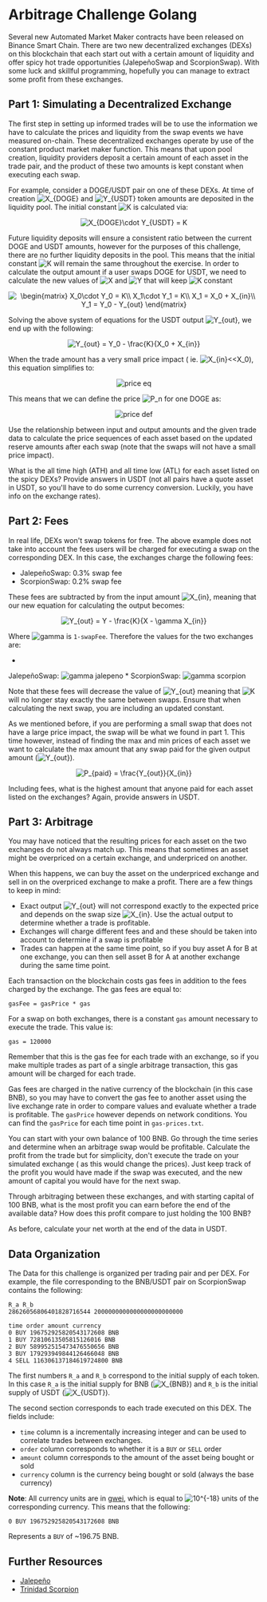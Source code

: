 # Arbitrage Challenge Golang

Several new Automated Market Maker contracts have been released on Binance Smart Chain. There are two new decentralized
exchanges (DEXs) on this blockchain that each start out with a certain amount of liquidity and offer spicy hot trade
opportunities (JalepeñoSwap and ScorpionSwap). With some luck and skillful programming, hopefully you can manage to
extract some profit from these exchanges.

## Part 1: Simulating a Decentralized Exchange

The first step in setting up informed trades will be to use the information we have to calculate the prices and
liquidity from the swap events we have measured on-chain. These decentralized exchanges operate by use of the constant
product market maker function. This means that upon pool creation, liquidity providers deposit a certain amount of each
asset in the trade pair, and the product of these two amounts is kept constant when executing each swap.

For example, consider a DOGE/USDT pair on one of these DEXs. At time of
creation <img src="https://latex.codecogs.com/gif.latex?\inline&space;X_{DOGE}" title="X_{DOGE}" />
and <img src="https://latex.codecogs.com/gif.latex?\inline&space;Y_{USDT}" title="Y_{USDT}" /> token amounts are
deposited in the liquidity pool. The initial
constant <img src="https://latex.codecogs.com/gif.latex?\inline&space;K" title="K" /> is calculated via:

<p align="center">
<img src="https://latex.codecogs.com/gif.latex?X_{DOGE}\cdot&space;Y_{USDT}&space;=&space;K" title="X_{DOGE}\cdot Y_{USDT} = K" />
</p>

Future liquidity deposits will ensure a consistent ratio between the current DOGE and USDT amounts, however for the
purposes of this challenge, there are no further liquidity deposits in the pool. This means that the initial
constant <img src="https://latex.codecogs.com/gif.latex?\inline&space;K" title="K" /> will remain the same throughout
the exercise. In order to calculate the output amount if a user swaps DOGE for USDT, we need to calculate the new values
of  <img src="https://latex.codecogs.com/gif.latex?\inline&space;X" title="X" />
and <img src="https://latex.codecogs.com/gif.latex?\inline&space;Y" title="Y" /> that will
keep <img src="https://latex.codecogs.com/gif.latex?\inline&space;K" title="K" /> constant

<p align="center">
<img src="https://latex.codecogs.com/gif.latex?\begin{matrix}&space;X_0\cdot&space;Y_0&space;=&space;K\\&space;X_1\cdot&space;Y_1&space;=&space;K\\&space;X_1&space;=&space;X_0&space;&plus;&space;X_{in}\\&space;Y_1&space;=&space;Y_0&space;-&space;Y_{out}&space;\end{matrix}" title="\begin{matrix} X_0\cdot Y_0 = K\\ X_1\cdot Y_1 = K\\ X_1 = X_0 + X_{in}\\ Y_1 = Y_0 - Y_{out} \end{matrix}" />
</p>
Solving the above system of equations for the USDT output <img src="https://latex.codecogs.com/gif.latex?\inline&space;Y_{out}" title="Y_{out}" />, we end up with the following:

<p align="center">
<img src="https://latex.codecogs.com/gif.latex?Y_{out}&space;=&space;Y_0&space;-&space;\frac{K}{X_0&space;&plus;&space;X_{in}}" title="Y_{out} = Y_0 - \frac{K}{X_0 + X_{in}}" />
</p>

When the trade amount has a very small price impact (
ie. <img src="https://latex.codecogs.com/gif.latex?\inline&space;X_{in}<<X_0" title="X_{in}<<X_0" />), this equation
simplifies to:

<p align="center">
<img src="https://latex.codecogs.com/gif.latex?Y_{out}&space;=&space;\frac{Y_0}{X_0}Y_{in}" title="price eq" />
</p>

This means that we can define the price <img src="https://latex.codecogs.com/gif.latex?\inline&space;P_n" title="P_n" />
for one DOGE as:

<p align="center">
<img src="https://latex.codecogs.com/gif.latex?P_n&space;=&space;\frac{Y_n}{X_n}" title="price def" />
</p>

Use the relationship between input and output amounts and the given trade data to calculate the price sequences of each
asset based on the updated reserve amounts after each swap (note that the swaps will not have a small price impact).

What is the all time high (ATH) and all time low (ATL) for each asset listed on the spicy DEXs? Provide answers in
USDT (not all pairs have a quote asset in USDT, so you'll have to do some currency conversion. Luckily, you have info on
the exchange rates).

## Part 2: Fees

In real life, DEXs won't swap tokens for free. The above example does not take into account the fees users will be
charged for executing a swap on the corresponding DEX. In this case, the exchanges charge the following fees:

* JalepeñoSwap: 0.3% swap fee
* ScorpionSwap: 0.2% swap fee

These fees are subtracted by from the input
amount <img src="https://latex.codecogs.com/gif.latex?\inline&space;X_{in}" title="X_{in}" />, meaning that our new
equation for calculating the output becomes:

<p align="center">
<img src="https://latex.codecogs.com/gif.latex?Y_{out}&space;=&space;Y&space;-&space;\frac{K}{X&space;-&space;\gamma&space;X_{in}}" title="Y_{out} = Y - \frac{K}{X - \gamma X_{in}}" />
</p>

Where <img src="https://latex.codecogs.com/gif.latex?\inline&space;\gamma" title="gamma" /> is `1-swapFee`. Therefore
the values for the two exchanges are:

*
JalepeñoSwap: <img src="https://latex.codecogs.com/gif.latex?\inline&space;\gamma&space;=&space;0.997" title="gamma jalepeno" />
*
ScorpionSwap: <img src="https://latex.codecogs.com/gif.latex?\inline&space;\gamma&space;=&space;0.998" title="gamma scorpion" />

Note that these fees will decrease the value
of <img src="https://latex.codecogs.com/gif.latex?\inline&space;Y_{out}" title="Y_{out}" />  meaning
that <img src="https://latex.codecogs.com/gif.latex?\inline&space;K" title="K" /> will no longer stay exactly the same
between swaps. Ensure that when calculating the next swap, you are including an updated constant.

As we mentioned before, if you are performing a small swap that does not have a large price impact, the swap will be
what we found in part 1. This time however, instead of finding the max and min prices of each asset we want to calculate
the max amount that any swap paid for the given output
amount (<img src="https://latex.codecogs.com/gif.latex?\inline&space;Y_{out}" title="Y_{out}" />).

<p align="center">
<img src="https://latex.codecogs.com/gif.latex?P_{paid}&space;=&space;\frac{Y_{out}}{X_{in}}" title="P_{paid} = \frac{Y_{out}}{X_{in}}" />
</p>

Including fees, what is the highest amount that anyone paid for each asset listed on the exchanges? Again, provide
answers in USDT.

## Part 3: Arbitrage

You may have noticed that the resulting prices for each asset on the two exchanges do not always match up. This means
that sometimes an asset might be overpriced on a certain exchange, and underpriced on another.

When this happens, we can buy the asset on the underpriced exchange and sell in on the overpriced exchange to make a
profit. There are a few things to keep in mind:

* Exact output <img src="https://latex.codecogs.com/gif.latex?\inline&space;Y_{out}" title="Y_{out}" /> will not
  correspond exactly to the expected price and depends on the swap
  size <img src="https://latex.codecogs.com/gif.latex?\inline&space;X_{in}" title="X_{in}" />. Use the actual output to
  determine whether a trade is profitable.
* Exchanges will charge different fees and and these should be taken into account to determine if a swap is profitable
* Trades can happen at the same time point, so if you buy asset A for B at one exchange, you can then sell asset B for A
  at another exchange during the same time point.

Each transaction on the blockchain costs gas fees in addition to the fees charged by the exchange. The gas fees are
equal to:

```
gasFee = gasPrice * gas
```

For a swap on both exchanges, there is a constant `gas` amount necessary to execute the trade. This value is:

```
gas = 120000
```

Remember that this is the gas fee for each trade with an exchange, so if you make multiple trades as part of a single
arbitrage transaction, this gas amount will be charged for each trade.

Gas fees are charged in the native currency of the blockchain (in this case BNB), so you may have to convert the gas fee
to another asset using the live exchange rate in order to compare values and evaluate whether a trade is profitable.
The `gasPrice` however depends on network conditions. You can find the `gasPrice` for each time point
in `gas-prices.txt`.

You can start with your own balance of 100 BNB. Go through the time series and determine when an arbitrage swap would be
profitable. Calculate the profit from the trade but for simplicity, don't execute the trade on your simulated exchange (
as this would change the prices). Just keep track of the profit you would have made if the swap was executed, and the
new amount of capital you would have for the next swap.

Through arbitraging between these exchanges, and with starting capital of 100 BNB, what is the most profit you can earn
before the end of the available data? How does this profit compare to just holding the 100 BNB?

As before, calculate your net worth at the end of the data in USDT.

## Data Organization

The Data for this challenge is organized per trading pair and per DEX. For example, the file corresponding to the
BNB/USDT pair on ScorpionSwap contains the following:

```
R_a R_b
28626056806401828716544 2000000000000000000000000

time order amount currency
0 BUY 196752925820543172608 BNB
1 BUY 72810613505815126016 BNB
2 BUY 589952515473476550656 BNB
3 BUY 179293949844126466048 BNB
4 SELL 116306137184619724800 BNB
```

The first numbers `R_a` and `R_b` correspond to the initial supply of each token. In this case `R_a` is the initial
supply for BNB (<img src="https://latex.codecogs.com/gif.latex?\inline&space;X_{BNB}" title="X_{BNB}" />) and `R_b` is
the initial supply of USDT (<img src="https://latex.codecogs.com/gif.latex?\inline&space;X_{USDT}" title="X_{USDT}" />).

The second section corresponds to each trade executed on this DEX. The fields include:

* `time` column is a incrementally increasing integer and can be used to correlate trades between exchanges.
* `order` column corresponds to whether it is a `BUY` or `SELL` order
* `amount` column corresponds to the amount of the asset being bought or sold
* `currency` column is the currency being bought or sold (always the base currency)

**Note**: All currency units are in [gwei](https://academy.binance.com/en/glossary/wei), which is equal
to <img src="https://latex.codecogs.com/gif.latex?\inline&space;10^{-18}" title="10^{-18}" /> units of the corresponding
currency. This means that the following:

```
0 BUY 196752925820543172608 BNB
```

Represents a `BUY` of ~196.75 BNB.

## Further Resources

* [Jalepeño](https://en.wikipedia.org/wiki/Jalape%C3%B1o)
* [Trinidad Scorpion](https://en.wikipedia.org/wiki/Trinidad_Moruga_scorpion)
